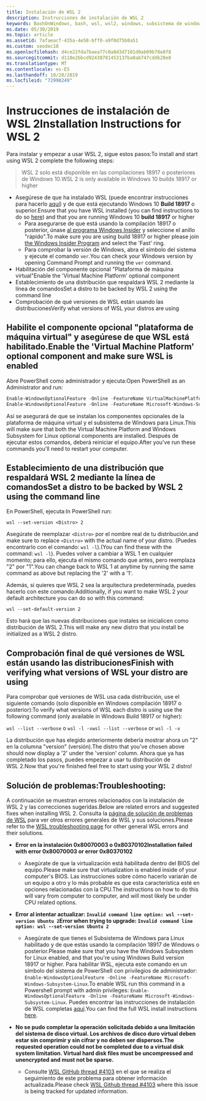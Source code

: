 ```yaml
---
title: Instalación de WSL 2
description: Instrucciones de instalación de WSL 2
keywords: BashOnWindows, bash, wsl, wsl2, windows, subsistema de windows para linux, subsistemawindows, ubuntu, debian, suse, windows 10, instalación
ms.date: 05/30/2019
ms.topic: article
ms.assetid: 7afaeacf-435a-4e58-bff0-a9f0d75b8a51
ms.custom: seodec18
ms.openlocfilehash: d4ce22fda7baea77c0a8d3d7101d0ab09b78e8f8
ms.sourcegitcommit: d110e2bbcd92438781453137ba0ab747cddb28e8
ms.translationtype: MT
ms.contentlocale: es-ES
ms.lasthandoff: 10/28/2019
ms.locfileid: "72998249"
---
```

# <a name="installation-instructions-for-wsl-2"></a><span data-ttu-id="7e6c6-104">Instrucciones de instalación de WSL 2</span><span class="sxs-lookup"><span data-stu-id="7e6c6-104">Installation Instructions for WSL 2</span></span>

<span data-ttu-id="7e6c6-105">Para instalar y empezar a usar WSL 2, sigue estos pasos:</span><span class="sxs-lookup"><span data-stu-id="7e6c6-105">To install and start using WSL 2 complete the following steps:</span></span>

> <span data-ttu-id="7e6c6-106">WSL 2 solo está disponible en las compilaciones 18917 o posteriores de Windows 10.</span><span class="sxs-lookup"><span data-stu-id="7e6c6-106">WSL 2 is only available in Windows 10 builds 18917 or higher</span></span>

- <span data-ttu-id="7e6c6-107">Asegúrese de que ha instalado WSL (puede encontrar instrucciones para hacerlo [aquí](./install-win10.md)) y de que está ejecutando Windows 10 **Build 18917** o superior.</span><span class="sxs-lookup"><span data-stu-id="7e6c6-107">Ensure that you have WSL installed (you can find instructions to do so [here](./install-win10.md)) and that you are running Windows 10 **build 18917** or higher</span></span>
   - <span data-ttu-id="7e6c6-108">Para asegurarse de que está usando la compilación 18917 o posterior, únase [al programa Windows Insider](https://insider.windows.com/en-us/) y seleccione el anillo "rápido".</span><span class="sxs-lookup"><span data-stu-id="7e6c6-108">To make sure you are using build 18917 or higher please join [the Windows Insider Program](https://insider.windows.com/en-us/) and select the 'Fast' ring.</span></span> 
   - <span data-ttu-id="7e6c6-109">Para comprobar la versión de Windows, abra el símbolo del sistema y ejecute el comando `ver`.</span><span class="sxs-lookup"><span data-stu-id="7e6c6-109">You can check your Windows version by opening Command Prompt and running the `ver` command.</span></span>
- <span data-ttu-id="7e6c6-110">Habilitación del componente opcional "Plataforma de máquina virtual"</span><span class="sxs-lookup"><span data-stu-id="7e6c6-110">Enable the 'Virtual Machine Platform' optional component</span></span>
- <span data-ttu-id="7e6c6-111">Establecimiento de una distribución que respaldará WSL 2 mediante la línea de comandos</span><span class="sxs-lookup"><span data-stu-id="7e6c6-111">Set a distro to be backed by WSL 2 using the command line</span></span>
- <span data-ttu-id="7e6c6-112">Comprobación de qué versiones de WSL están usando las distribuciones</span><span class="sxs-lookup"><span data-stu-id="7e6c6-112">Verify what versions of WSL your distros are using</span></span>

## <a name="enable-the-virtual-machine-platform-optional-component-and-make-sure-wsl-is-enabled"></a><span data-ttu-id="7e6c6-113">Habilite el componente opcional "plataforma de máquina virtual" y asegúrese de que WSL está habilitado.</span><span class="sxs-lookup"><span data-stu-id="7e6c6-113">Enable the 'Virtual Machine Platform' optional component and make sure WSL is enabled</span></span>

<span data-ttu-id="7e6c6-114">Abre PowerShell como administrador y ejecuta:</span><span class="sxs-lookup"><span data-stu-id="7e6c6-114">Open PowerShell as an Administrator and run:</span></span>

```powershell
Enable-WindowsOptionalFeature -Online -FeatureName VirtualMachinePlatform
Enable-WindowsOptionalFeature -Online -FeatureName Microsoft-Windows-Subsystem-Linux
```

<span data-ttu-id="7e6c6-115">Así se asegurará de que se instalan los componentes opcionales de la plataforma de máquina virtual y el subsistema de Windows para Linux.</span><span class="sxs-lookup"><span data-stu-id="7e6c6-115">This will make sure that both the Virtual Machine Platform and Windows Subsystem for Linux optional components are installed.</span></span> <span data-ttu-id="7e6c6-116">Después de ejecutar estos comandos, deberá reiniciar el equipo.</span><span class="sxs-lookup"><span data-stu-id="7e6c6-116">After you've run these commands you'll need to restart your computer.</span></span> 

## <a name="set-a-distro-to-be-backed-by-wsl-2-using-the-command-line"></a><span data-ttu-id="7e6c6-117">Establecimiento de una distribución que respaldará WSL 2 mediante la línea de comandos</span><span class="sxs-lookup"><span data-stu-id="7e6c6-117">Set a distro to be backed by WSL 2 using the command line</span></span>

<span data-ttu-id="7e6c6-118">En PowerShell, ejecuta:</span><span class="sxs-lookup"><span data-stu-id="7e6c6-118">In PowerShell run:</span></span>

`wsl --set-version <Distro> 2`

<span data-ttu-id="7e6c6-119">Asegúrate de reemplazar `<Distro>` por el nombre real de tu distribución.</span><span class="sxs-lookup"><span data-stu-id="7e6c6-119">and make sure to replace `<Distro>` with the actual name of your distro.</span></span> <span data-ttu-id="7e6c6-120">(Puedes encontrarlo con el comando: `wsl -l`).</span><span class="sxs-lookup"><span data-stu-id="7e6c6-120">(You can find these with the command: `wsl -l`).</span></span> <span data-ttu-id="7e6c6-121">Puedes volver a cambiar a WSL 1 en cualquier momento; para ello, ejecuta el mismo comando que antes, pero reemplaza "2" por "1".</span><span class="sxs-lookup"><span data-stu-id="7e6c6-121">You can change back to WSL 1 at anytime by running the same command as above but replacing the '2' with a '1'.</span></span>

<span data-ttu-id="7e6c6-122">Además, si quieres que WSL 2 sea la arquitectura predeterminada, puedes hacerlo con este comando:</span><span class="sxs-lookup"><span data-stu-id="7e6c6-122">Additionally, if you want to make WSL 2 your default architecture you can do so with this command:</span></span>

`wsl --set-default-version 2`

<span data-ttu-id="7e6c6-123">Esto hará que las nuevas distribuciones que instales se inicialicen como distribución de WSL 2.</span><span class="sxs-lookup"><span data-stu-id="7e6c6-123">This will make any new distro that you install be initialized as a WSL 2 distro.</span></span>

## <a name="finish-with-verifying-what-versions-of-wsl-your-distro-are-using"></a><span data-ttu-id="7e6c6-124">Comprobación final de qué versiones de WSL están usando las distribuciones</span><span class="sxs-lookup"><span data-stu-id="7e6c6-124">Finish with verifying what versions of WSL your distro are using</span></span>

<span data-ttu-id="7e6c6-125">Para comprobar qué versiones de WSL usa cada distribución, use el siguiente comando (solo disponible en Windows compilación 18917 o posterior):</span><span class="sxs-lookup"><span data-stu-id="7e6c6-125">To verify what versions of WSL each distro is using use the following command (only available in Windows Build 18917 or higher):</span></span>

<span data-ttu-id="7e6c6-126">`wsl --list --verbose` o `wsl -l -v`</span><span class="sxs-lookup"><span data-stu-id="7e6c6-126">`wsl --list --verbose` or `wsl -l -v`</span></span>

<span data-ttu-id="7e6c6-127">La distribución que has elegido anteriormente debería mostrar ahora un "2" en la columna "version" (versión).</span><span class="sxs-lookup"><span data-stu-id="7e6c6-127">The distro that you've chosen above should now display a '2' under the 'version' column.</span></span> <span data-ttu-id="7e6c6-128">Ahora que ya has completado los pasos, puedes empezar a usar tu distribución de WSL 2.</span><span class="sxs-lookup"><span data-stu-id="7e6c6-128">Now that you're finished feel free to start using your WSL 2 distro!</span></span> 

## <a name="troubleshooting"></a><span data-ttu-id="7e6c6-129">Solución de problemas:</span><span class="sxs-lookup"><span data-stu-id="7e6c6-129">Troubleshooting:</span></span> 

<span data-ttu-id="7e6c6-130">A continuación se muestran errores relacionados con la instalación de WSL 2 y las correcciones sugeridas.</span><span class="sxs-lookup"><span data-stu-id="7e6c6-130">Below are related errors and suggested fixes when installing WSL 2.</span></span> <span data-ttu-id="7e6c6-131">Consulta la [página de solución de problemas de WSL](troubleshooting.md) para ver otros errores generales de WSL y sus soluciones.</span><span class="sxs-lookup"><span data-stu-id="7e6c6-131">Please refer to the [WSL troubleshooting page](troubleshooting.md) for other general WSL errors and their solutions.</span></span>

* <span data-ttu-id="7e6c6-132">**Error en la instalación 0x80070003 o 0x80370102**</span><span class="sxs-lookup"><span data-stu-id="7e6c6-132">**Installation failed with error 0x80070003 or error 0x80370102**</span></span>
    * <span data-ttu-id="7e6c6-133">Asegúrate de que la virtualización está habilitada dentro del BIOS del equipo.</span><span class="sxs-lookup"><span data-stu-id="7e6c6-133">Please make sure that virtualization is enabled inside of your computer's BIOS.</span></span> <span data-ttu-id="7e6c6-134">Las instrucciones sobre cómo hacerlo variarán de un equipo a otro y lo más probable es que esta característica esté en opciones relacionadas con la CPU.</span><span class="sxs-lookup"><span data-stu-id="7e6c6-134">The instructions on how to do this will vary from computer to computer, and will most likely be under CPU related options.</span></span>
   
* <span data-ttu-id="7e6c6-135">**Error al intentar actualizar: `Invalid command line option: wsl --set-version Ubuntu 2`**</span><span class="sxs-lookup"><span data-stu-id="7e6c6-135">**Error when trying to upgrade: `Invalid command line option: wsl --set-version Ubuntu 2`**</span></span>
    * <span data-ttu-id="7e6c6-136">Asegúrate de que tienes el Subsistema de Windows para Linux habilitado y de que estás usando la compilación 18917 de Windows o posterior.</span><span class="sxs-lookup"><span data-stu-id="7e6c6-136">Please make sure that you have the Windows Subsystem for Linux enabled, and that you're using Windows Build version 18917 or higher.</span></span> <span data-ttu-id="7e6c6-137">Para habilitar WSL, ejecuta este comando en un símbolo del sistema de PowerShell con privilegios de administrador: `Enable-WindowsOptionalFeature -Online -FeatureName Microsoft-Windows-Subsystem-Linux`.</span><span class="sxs-lookup"><span data-stu-id="7e6c6-137">To enable WSL run this command in a Powershell prompt with admin privileges: `Enable-WindowsOptionalFeature -Online -FeatureName Microsoft-Windows-Subsystem-Linux`.</span></span> <span data-ttu-id="7e6c6-138">Puedes encontrar las instrucciones de instalación de WSL completas [aquí](./install-win10.md).</span><span class="sxs-lookup"><span data-stu-id="7e6c6-138">You can find the full WSL install instructions [here](./install-win10.md).</span></span>

* <span data-ttu-id="7e6c6-139">**No se pudo completar la operación solicitada debido a una limitación del sistema de disco virtual. Los archivos de disco duro virtual deben estar sin comprimir y sin cifrar y no deben ser dispersos.**</span><span class="sxs-lookup"><span data-stu-id="7e6c6-139">**The requested operation could not be completed due to a virtual disk system limitation. Virtual hard disk files must be uncompressed and unencrypted and must not be sparse.**</span></span>
    * <span data-ttu-id="7e6c6-140">Consulte [WSL GitHub thread #4103](https://github.com/microsoft/WSL/issues/4103) en el que se realiza el seguimiento de este problema para obtener información actualizada.</span><span class="sxs-lookup"><span data-stu-id="7e6c6-140">Please check [WSL Github thread #4103](https://github.com/microsoft/WSL/issues/4103) where this issue is being tracked for updated information.</span></span>